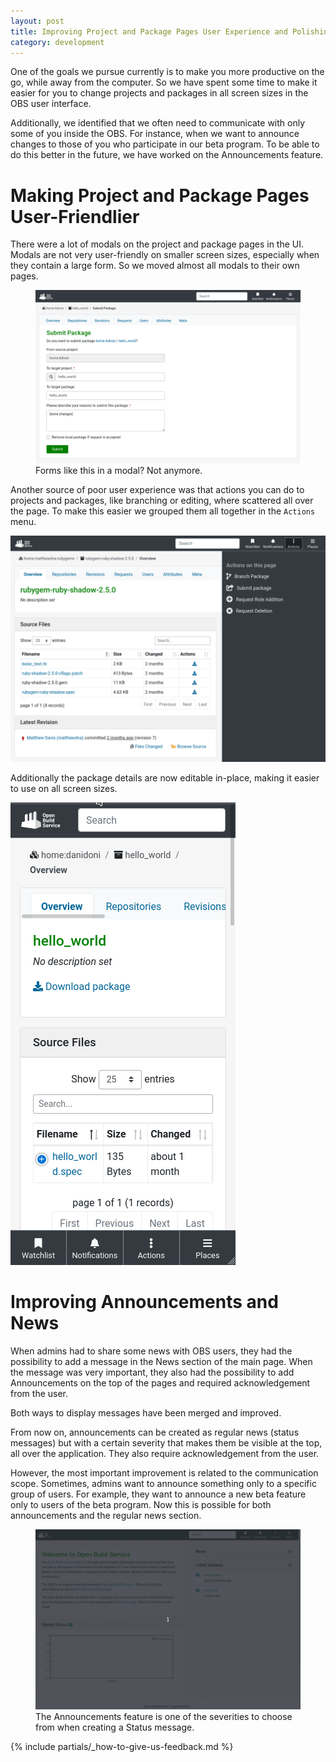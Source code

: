 ```yaml
---
layout: post
title: Improving Project and Package Pages User Experience and Polishing Announcements Workflow
category: development
---
```

One of the goals we pursue currently is to make you more productive on the go, while away from the computer. So we have spent some time to make it easier for you to change projects and packages in all screen sizes in the OBS user interface. 

Additionally, we identified that we often need to communicate with only some of you inside the OBS. For instance, when we want to announce changes to those of you who participate in our beta program. To be able to do this better in the future, we have worked on the Announcements feature.

# Making Project and Package Pages User-Friendlier

There were a lot of modals on the project and package pages in the UI. Modals are not very user-friendly on smaller screen sizes, especially when they contain a large form. So we moved almost all modals to their own pages.

<figure>
  <img src="/images/posts/sprint_77_submit_package.png" width="600px"/>
  <figcaption>Forms like this in a modal? Not anymore.</figcaption>
</figure>

Another source of poor user experience was that actions you can do to projects and packages, like branching or editing, where scattered all over the page. To make this easier we grouped them all together in the `Actions` menu. 

<img src="/images/posts/sprint_77_actions_menu.png" width="600px"/>

Additionally the package details are now editable in-place, making it easier to use on all screen sizes.

<img src="/images/posts/sprint_77_edit_package.gif"/>

# Improving Announcements and News

When admins had to share some news with OBS users, they had the possibility to add a message in the News section of the main page. When the message was very important, they also had the possibility to add Announcements on the top of the pages and required acknowledgement from the user.

Both ways to display messages have been merged and improved.

From now on, announcements can be created as regular news (status messages) but with a certain severity that makes them be visible at the top, all over the application. They also require acknowledgement from the user.

However, the most important improvement is related to the communication scope. Sometimes, admins want to announce something only to a specific group of users. For example, they want to announce a new beta feature only to users of the beta program.
Now this is possible for both announcements and the regular news section.

<figure>
  <img src="/images/posts/sprint_77_announcements.gif" width="600px" />
  <figcaption>The Announcements feature is one of the severities to choose from when creating a Status message.</figcaption>
</figure>

{% include partials/_how-to-give-us-feedback.md %}
